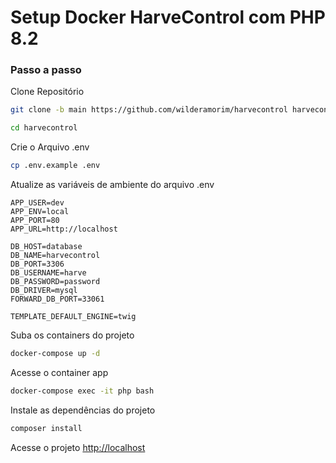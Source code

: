 
# Setup Docker HarveControl com PHP 8.2

### Passo a passo
Clone Repositório
```sh
git clone -b main https://github.com/wilderamorim/harvecontrol harvecontrol
```
```sh
cd harvecontrol
```


Crie o Arquivo .env
```sh
cp .env.example .env
```


Atualize as variáveis de ambiente do arquivo .env
```dosini
APP_USER=dev
APP_ENV=local
APP_PORT=80
APP_URL=http://localhost

DB_HOST=database
DB_NAME=harvecontrol
DB_PORT=3306
DB_USERNAME=harve
DB_PASSWORD=password
DB_DRIVER=mysql
FORWARD_DB_PORT=33061

TEMPLATE_DEFAULT_ENGINE=twig
```


Suba os containers do projeto
```sh
docker-compose up -d
```


Acesse o container app
```sh
docker-compose exec -it php bash
```


Instale as dependências do projeto
```sh
composer install
```


Acesse o projeto
[http://localhost](http://localhost)